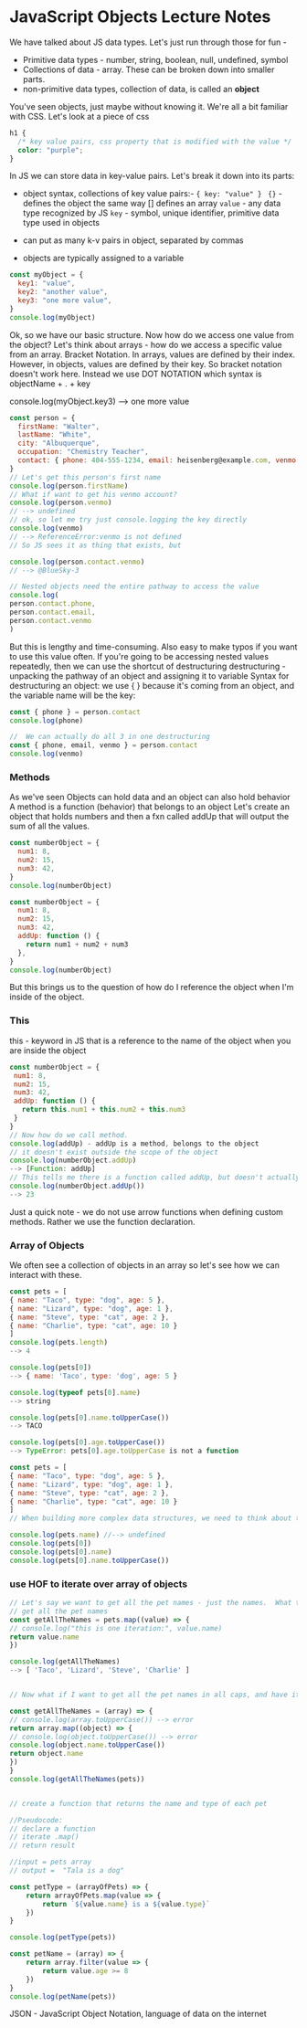 # JavaScript Objects Lecture Notes

We have talked about JS data types. Let's just run through those for fun -

- Primitive data types - number, string, boolean, null, undefined, symbol
- Collections of data - array. These can be broken down into smaller parts.
- non-primitive data types, collection of data, is called an **object**

You've seen objects, just maybe without knowing it. We're all a bit familiar with CSS.
Let's look at a piece of css

```css
h1 {
  /* key value pairs, css property that is modified with the value */
  color: "purple";
}
```

In JS we can store data in key-value pairs. Let's break it down into its parts:

- object syntax, collections of key value pairs:-
  `{ key: "value" } `
  `{}` - defines the object the same way [] defines an array
  `value` - any data type recognized by JS
  `key` - symbol, unique identifier, primitive data type used in objects

- can put as many k-v pairs in object, separated by commas
- objects are typically assigned to a variable

```javascript
const myObject = {
  key1: "value",
  key2: "another value",
  key3: "one more value",
}
console.log(myObject)
```

Ok, so we have our basic structure. Now how do we access one value from the object? Let's think about arrays - how do we access a specific value from an array. Bracket Notation. In arrays, values are defined by their index. However, in objects, values are defined by their key. So bracket notation doesn't work here. Instead we use DOT NOTATION which syntax is objectName + . + key

console.log(myObject.key3)
--> one more value

```javascript
const person = {
  firstName: "Walter",
  lastName: "White",
  city: "Albuquerque",
  occupation: "Chemistry Teacher",
  contact: { phone: 404-555-1234, email: heisenberg@example.com, venmo: "@BlueSky-3" }
}
// Let's get this person's first name
console.log(person.firstName)
// What if want to get his venmo account?
console.log(person.venmo)
// --> undefined
// ok, so let me try just console.logging the key directly
console.log(venmo)
// --> ReferenceError:venmo is not defined
// So JS sees it as thing that exists, but

console.log(person.contact.venmo)
// --> @BlueSky-3

// Nested objects need the entire pathway to access the value
console.log(
person.contact.phone,
person.contact.email,
person.contact.venmo
)
```

But this is lengthy and time-consuming. Also easy to make typos if you want to use this value often. If you're going to be accessing nested values repeatedly, then we can use the shortcut of destructuring
destructuring - unpacking the pathway of an object and assigning it to variable
Syntax for destructuring an object: we use { } because it's coming from an object, and the variable name will be the key:

```javascript
const { phone } = person.contact
console.log(phone)

//  We can actually do all 3 in one destructuring
const { phone, email, venmo } = person.contact
console.log(venmo)
```

### Methods

As we've seen Objects can hold data and an object can also hold behavior
A method is a function (behavior) that belongs to an object
Let's create an object that holds numbers and then a fxn called addUp that will output the sum of all the values.

```javascript
const numberObject = {
  num1: 8,
  num2: 15,
  num3: 42,
}
console.log(numberObject)
```

```javascript
const numberObject = {
  num1: 8,
  num2: 15,
  num3: 42,
  addUp: function () {
    return num1 + num2 + num3
  },
}
console.log(numberObject)
```

But this brings us to the question of how do I reference the object when I'm inside of the object.

### This

this - keyword in JS that is a reference to the name of the object when you are inside the object

```javascript
const numberObject = {
 num1: 8,
 num2: 15,
 num3: 42,
 addUp: function () {
   return this.num1 + this.num2 + this.num3
 }
}
// Now how do we call method.
console.log(addUp) - addUp is a method, belongs to the object
// it doesn't exist outside the scope of the object
console.log(numberObject.addUp)
--> [Function: addUp]
// This tells me there is a function called addUp, but doesn't actually run it.  What do we always need to invoke a method? parentheses!
console.log(numberObject.addUp())
--> 23
```

Just a quick note - we do not use arrow functions when defining custom methods. Rather we use the function declaration.

### Array of Objects

We often see a collection of objects in an array so let's see how we can interact with these.

```javascript
const pets = [
{ name: "Taco", type: "dog", age: 5 },
{ name: "Lizard", type: "dog", age: 1 },
{ name: "Steve", type: "cat", age: 2 },
{ name: "Charlie", type: "cat", age: 10 }
]
console.log(pets.length)
--> 4

console.log(pets[0])
--> { name: 'Taco', type: 'dog', age: 5 }

console.log(typeof pets[0].name)
--> string

console.log(pets[0].name.toUpperCase())
--> TACO

console.log(pets[0].age.toUpperCase())
--> TypeError: pets[0].age.toUpperCase is not a function

const pets = [
{ name: "Taco", type: "dog", age: 5 },
{ name: "Lizard", type: "dog", age: 1 },
{ name: "Steve", type: "cat", age: 2 },
{ name: "Charlie", type: "cat", age: 10 }
]
// When building more complex data structures, we need to think about the right tools for each data structure

console.log(pets.name) //--> undefined
console.log(pets[0])
console.log(pets[0].name)
console.log(pets[0].name.toUpperCase())
```

### use HOF to iterate over array of objects

```javascript
// Let's say we want to get all the pet names - just the names.  What tool can we use?
// get all the pet names
const getAllTheNames = pets.map((value) => {
// console.log("this is one iteration:", value.name)
return value.name
})

console.log(getAllTheNames)
--> [ 'Taco', 'Lizard', 'Steve', 'Charlie' ]


// Now what if I want to get all the pet names in all caps, and have it be a dynamic function?

const getAllTheNames = (array) => {
// console.log(array.toUpperCase()) --> error
return array.map((object) => {
// console.log(object.toUpperCase()) --> error
console.log(object.name.toUpperCase())
return object.name
})
}
console.log(getAllTheNames(pets))


// create a function that returns the name and type of each pet

//Pseudocode:
// declare a function
// iterate .map()
// return result

//input = pets array
// output =  "Tala is a dog"

const petType = (arrayOfPets) => {
    return arrayOfPets.map(value => {
        return `${value.name} is a ${value.type}`
    })
}

console.log(petType(pets))

const petName = (array) => {
    return array.filter(value => {
        return value.age >= 8
    })
}
console.log(petName(pets))
```

JSON - JavaScript Object Notation, language of data on the internet
